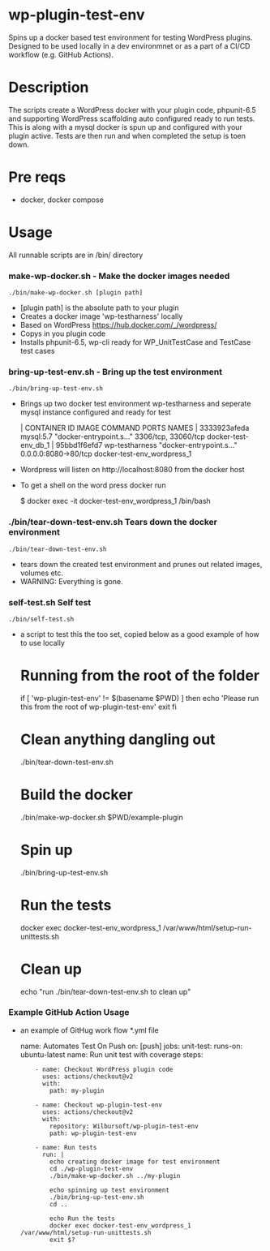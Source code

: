 # wp-plugin-test-env
Spins up a docker based test environment for testing WordPress plugins.  
Designed to be used locally in a dev environmnet or as a part of a CI/CD workflow (e.g. GitHub Actions). 

# Description
The scripts create a WordPress docker with your plugin code, phpunit-6.5 and supporting WordPress scaffolding auto configured ready to run tests. This is along with a mysql docker is spun up and configured with your plugin active. Tests are then run and when completed the setup is toen down. 

# Pre reqs
- docker, docker compose

# Usage
All runnable scripts are in /bin/ directory

### make-wp-docker.sh - Make the docker images needed 
    ./bin/make-wp-docker.sh [plugin path]

- [plugin path] is the absolute path to your plugin 
- Creates a docker image 'wp-testharness' locally
- Based on WordPress https://hub.docker.com/_/wordpress/
- Copys in you plugin code 
- Installs phpunit-6.5, wp-cli ready for WP_UnitTestCase and TestCase test cases 

### bring-up-test-env.sh - Bring up the test environment 
    ./bin/bring-up-test-env.sh
    
- Brings up two docker test environment wp-testharness and seperate mysql instance configured and ready for test


    | CONTAINER ID        IMAGE               COMMAND                   PORTS                  NAMES
    | 3333923afeda        mysql:5.7           "docker-entrypoint.s…"    3306/tcp, 33060/tcp    docker-test-env_db_1
    | 95bbd1f6efd7        wp-testharness      "docker-entrypoint.s…"    0.0.0.0:8080->80/tcp   docker-test-env_wordpress_1
    

- Wordpress will listen on http://localhost:8080 from the docker host
- To get a shell on the word press docker run
 
    $ docker exec -it docker-test-env_wordpress_1 /bin/bash


### ./bin/tear-down-test-env.sh Tears down the docker environment 
    ./bin/tear-down-test-env.sh
- tears down the created test environment and prunes out related images, volumes etc. 
- WARNING: Everything is gone.

### self-test.sh Self test 
    ./bin/self-test.sh
- a script to test this the too set, copied below as a good example of how to use locally


    # Running from the root of the folder
    if [ 'wp-plugin-test-env' != $(basename $PWD) ]
    then
        echo 'Please run this from the root of wp-plugin-test-env'
        exit
    fi


    # Clean anything dangling out
    ./bin/tear-down-test-env.sh

    # Build the docker
    ./bin/make-wp-docker.sh $PWD/example-plugin

    # Spin up
    ./bin/bring-up-test-env.sh

    # Run the tests
    docker exec docker-test-env_wordpress_1 /var/www/html/setup-run-unittests.sh 


    # Clean up
    echo "run ./bin/tear-down-test-env.sh to clean up"

### Example GitHub Action Usage
 
- an example of GitHug work flow *.yml file 


    name: Automates Test On Push
    on: [push]
    jobs:
      unit-test:
        runs-on: ubuntu-latest
        name: Run unit test with coverage
        steps:
          
          - name: Checkout WordPress plugin code 
            uses: actions/checkout@v2
            with:
              path: my-plugin
    
          - name: Checkout wp-plugin-test-env
            uses: actions/checkout@v2
            with:
              repository: Wilbursoft/wp-plugin-test-env
              path: wp-plugin-test-env
    
          - name: Run tests
            run: |
              echo creating docker image for test environment
              cd ./wp-plugin-test-env
              ./bin/make-wp-docker.sh ../my-plugin
              
              echo spinning up test environment 
              ./bin/bring-up-test-env.sh
              cd ..
              
              echo Run the tests
              docker exec docker-test-env_wordpress_1 /var/www/html/setup-run-unittests.sh 
              exit $?


